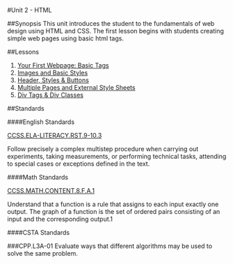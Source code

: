 #Unit 2 - HTML

##Synopsis
This unit introduces the student to the fundamentals of web design using HTML and CSS. The first lesson begins with students creating simple web pages using basic html tags.  

##Lessons

1. [Your First Webpage: Basic Tags](lessons/1-BasicTags)
2. [Images and Basic Styles](lessons/2-ImageStyles)
3. [Header, Styles & Buttons](lessons/3-HeaderStyleButton)
4. [Multiple Pages and External Style Sheets](lessons/4-PagesStyles)
5. [Div Tags & Div Classes](lessons/5-Div)

##Standards

####English Standards
 
[CCSS.ELA-LITERACY.RST.9-10.3](http://www.corestandards.org/ELA-Literacy/RST/9-10/3/)

Follow precisely a complex multistep procedure when carrying out experiments, taking measurements, or performing technical tasks, attending to special cases or exceptions defined in the text.

####Math Standards
 
[CCSS.MATH.CONTENT.8.F.A.1](http://www.corestandards.org/Math/Content/8/F/A/1/)

Understand that a function is a rule that assigns to each input exactly one output. The graph of a function is the set of ordered pairs consisting of an input and the corresponding output.1

####CSTA Standards

###CPP.L3A-01
Evaluate ways that different algorithms may be used to solve the same problem. 

